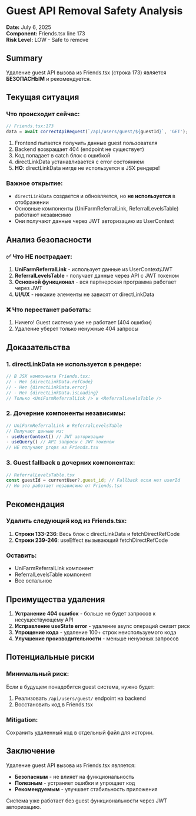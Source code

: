 # Guest API Removal Safety Analysis
**Date:** July 6, 2025  
**Component:** Friends.tsx line 173  
**Risk Level:** LOW - Safe to remove

## Summary

Удаление guest API вызова из Friends.tsx (строка 173) является **БЕЗОПАСНЫМ** и рекомендуется.

## Текущая ситуация

### Что происходит сейчас:
```javascript
// Friends.tsx:173
data = await correctApiRequest(`/api/users/guest/${guestId}`, 'GET');
```

1. Frontend пытается получить данные guest пользователя
2. Backend возвращает 404 (endpoint не существует)
3. Код попадает в catch блок с ошибкой
4. directLinkData устанавливается с error состоянием
5. **НО**: directLinkData нигде не используется в JSX рендере!

### Важное открытие:
- `directLinkData` создается и обновляется, но **не используется** в отображении
- Основные компоненты (UniFarmReferralLink, ReferralLevelsTable) работают независимо
- Они получают данные через JWT авторизацию из UserContext

## Анализ безопасности

### ✅ Что НЕ пострадает:
1. **UniFarmReferralLink** - использует данные из UserContext/JWT
2. **ReferralLevelsTable** - получает данные через API с JWT токеном
3. **Основной функционал** - вся партнерская программа работает через JWT
4. **UI/UX** - никакие элементы не зависят от directLinkData

### ❌ Что перестанет работать:
1. Ничего! Guest система уже не работает (404 ошибки)
2. Удаление уберет только ненужные 404 запросы

## Доказательства

### 1. directLinkData не используется в рендере:
```javascript
// В JSX компонента Friends.tsx:
// - Нет {directLinkData.refCode}
// - Нет {directLinkData.error}
// - Нет {directLinkData.isLoading}
// Только <UniFarmReferralLink /> и <ReferralLevelsTable />
```

### 2. Дочерние компоненты независимы:
```javascript
// UniFarmReferralLink и ReferralLevelsTable
// Получают данные из:
- useUserContext() // JWT авторизация
- useQuery() // API запросы с JWT токеном
// НЕ получают props из Friends.tsx
```

### 3. Guest fallback в дочерних компонентах:
```javascript
// ReferralLevelsTable.tsx
const guestId = currentUser?.guest_id; // Fallback если нет userId
// Но это работает независимо от Friends.tsx
```

## Рекомендация

### Удалить следующий код из Friends.tsx:

1. **Строки 133-236**: Весь блок с directLinkData и fetchDirectRefCode
2. **Строки 239-246**: useEffect вызывающий fetchDirectRefCode

### Оставить:
- UniFarmReferralLink компонент
- ReferralLevelsTable компонент
- Все остальное

## Преимущества удаления

1. **Устранение 404 ошибок** - больше не будет запросов к несуществующему API
2. **Исправление useState error** - удаление async операций снизит риск
3. **Упрощение кода** - удаление 100+ строк неиспользуемого кода
4. **Улучшение производительности** - меньше ненужных запросов

## Потенциальные риски

### Минимальный риск:
Если в будущем понадобится guest система, нужно будет:
1. Реализовать `/api/users/guest/` endpoint на backend
2. Восстановить код в Friends.tsx

### Mitigation:
Сохранить удаленный код в отдельный файл для истории.

## Заключение

Удаление guest API вызова из Friends.tsx является:
- **Безопасным** - не влияет на функциональность
- **Полезным** - устраняет ошибки и упрощает код
- **Рекомендуемым** - улучшает стабильность приложения

Система уже работает без guest функциональности через JWT авторизацию.